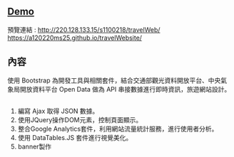 
## [Demo](https://a120220ms25.github.io/travelWebsite/)
預覽連結 : http://220.128.133.15/s1100218/travelWeb/
https://a120220ms25.github.io/travelWebsite/

## 內容
使用 Bootstrap 為開發工具與相關套件，結合交通部觀光資料開放平台、中央氣象局開放資料平台 Open Data 做為 API 串接數據進行即時資訊，旅遊網站設計。

##
1. 編寫 Ajax 取得 JSON 數據。
2. 使用JQuery操作DOM元素，控制頁面顯示。
3. 整合Google Analytics套件，利用網站流量統計服務，進行使用者分析。
4. 使用 DataTables.JS 套件進行視覺美化。
5. banner製作

